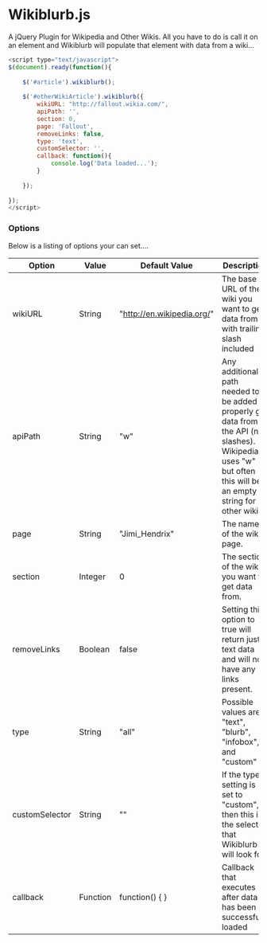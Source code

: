 Wikiblurb.js
=========

A jQuery Plugin for Wikipedia and Other Wikis. All you have to do is call it on an element and Wikiblurb will populate that element with data from a wiki...

```javascript
<script type="text/javascript">
$(document).ready(function(){
    
    $('#article').wikiblurb();
    
    $('#otherWikiArticle').wikiblurb({
        wikiURL: "http://fallout.wikia.com/",
        apiPath: '',
        section: 0,
        page: 'Fallout',
        removeLinks: false,	    
        type: 'text',
        customSelector: '',
        callback: function(){ 
            console.log('Data loaded...');
        }
              
    });
    
});
</script>
```

### Options

Below is a listing of options your can set....

| Option | Value | Default Value | Description | Example |
| --- | --- | --- | --- | --- |
| wikiURL | String | "http://en.wikipedia.org/" | The base URL of the wiki you want to get data from with trailing slash included | wikiURL: "http://fallout.wikia.com/" |
| apiPath | String | "w" | Any additional path needed to be added to properly get data from the API (no slashes). Wikipedia uses "w" but often this will be an empty string for other wikis. | wikiURL: "" |
| page | String | "Jimi_Hendrix" | The name of the wiki page. | page: "Brazil" |
| section | Integer | 0 | The section of the wiki you want to get data from. | section: 4 |
| removeLinks | Boolean | false | Setting this option to true will return just text data and will not have any links present. | removeLinks: true |
| type | String | "all" | Possible values are "text", "blurb", "infobox", and "custom" | type: "infobox" |
| customSelector | String | "" | If the type setting is set to "custom", then this is the selector that Wikiblurb will look for | customSelector: ".mw-class" |
| callback | Function | function() { } | Callback that executes after data has been successfully loaded | function() { alert("Data loaded..."); } |